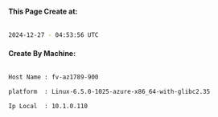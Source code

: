 
   
#### This Page Create at:

```bash

2024-12-27 - 04:53:56 UTC

```

#### Create By Machine:

```bash

Host Name : fv-az1789-900

platform  : Linux-6.5.0-1025-azure-x86_64-with-glibc2.35

Ip Local  : 10.1.0.110

```

